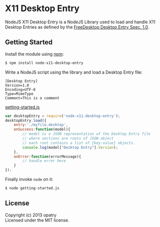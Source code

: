 # X11 Desktop Entry

NodeJS X11 Desktop Entry is a NodeJS Library used to load and handle X11 Desktop Entries as defined by the [FreeDesktop Desktop Entry Spec. 1.0](http://standards.freedesktop.org/desktop-entry-spec/desktop-entry-spec-1.0.html).

## Getting Started
Install the module using [npm](https://npmjs.org/):
```bash
$ npm install node-x11-desktop-entry
```

Write a NodeJS script using the library and load a Desktop Entry file:
```
[Desktop Entry]
Version=1.0
Encoding=UTF-8
Type=MimeType
Comment=This is a comment
```

[getting-started.js](examples/getting-started.js)
```javascript
var desktopEntry = require('node-x11-desktop-entry');
desktopEntry.load({
	entry:'./myfile.desktop',
	onSuccess:function(model){
		// model is a JSON representation of the Desktop Entry file
		// where sections are roots of JSON object
		// each root contains a list of {key:value} objects.
		console.log(model["Desktop Entry"].Version);
	},
	onError:function(errorMessage){
		// handle error here
	}
});
```

Finally invoke `node` on it:

```bash
$ node getting-started.js
```

## License
Copyright (c) 2013 opatry  
Licensed under the MIT license.
